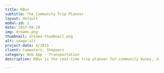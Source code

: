 ```yaml
---
title: KBus
subtitle: The Community Trip Planner
layout: default
modal-id: 1
date: 2015-08-10
img: dreams.png
thumbnail: dreams-thumbnail.png
alt: image-alt
project-date: 4/2015 -
client: Commuters, Shoppers
category: Web App - Transportation
description: KBus is the real-time trip planner for community buses, Jeddah transport, and water taxis.

---
```

